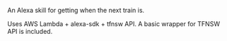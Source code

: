 An Alexa skill for getting when the next train is. 

Uses AWS Lambda + alexa-sdk + tfnsw API. A basic wrapper for TFNSW API is included. 
